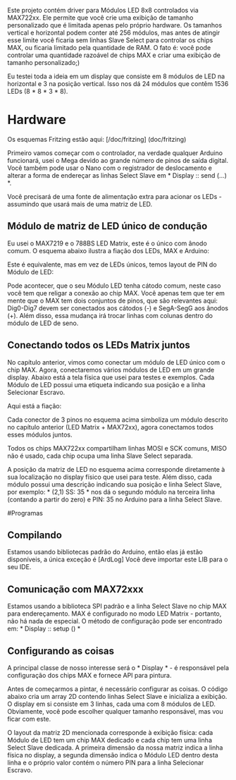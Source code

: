 Este projeto contém driver para Módulos LED 8x8 controlados via MAX722xx. Ele permite que você crie uma exibição de tamanho personalizado que é limitada apenas pelo próprio hardware. Os tamanhos vertical e horizontal podem conter até 256 módulos, mas antes de atingir esse limite você ficaria sem linhas Slave Select para controlar os chips MAX, ou ficaria limitado pela quantidade de RAM. O fato é: você pode controlar uma quantidade razoável de chips MAX e criar uma exibição de tamanho personalizado;)

Eu testei toda a ideia em um display que consiste em 8 módulos de LED na horizontal e 3 na posição vertical. Isso nos dá 24 módulos que contêm 1536 LEDs (8 * 8 * 3 * 8).

# Hardware
Os esquemas Fritzing estão aqui: [/doc/fritzing] (doc/fritzing)

Primeiro vamos começar com o controlador, na verdade qualquer Arduino funcionará, usei o Mega devido ao grande número de pinos de saída digital. Você também pode usar o Nano com o registrador de deslocamento e alterar a forma de endereçar as linhas Select Slave em * Display :: send (...) *.

Você precisará de uma fonte de alimentação extra para acionar os LEDs - assumindo que usará mais de uma matriz de LED.

## Módulo de matriz de LED único de condução
Eu usei o MAX7219 e o 788BS LED Matrix, este é o único com ânodo comum. O esquema abaixo ilustra a fiação dos LEDs, MAX e Arduino:

Este é equivalente, mas em vez de LEDs únicos, temos layout de PIN do Módulo de LED:

Pode acontecer, que o seu Módulo LED tenha cátodo comum, neste caso você tem que religar a conexão ao chip MAX. Você apenas tem que ter em mente que o MAX tem dois conjuntos de pinos, que são relevantes aqui: Dig0-Dig7 devem ser conectados aos cátodos (-) e SegA-SegG aos ânodos (+). Além disso, essa mudança irá trocar linhas com colunas dentro do módulo de LED de seno.

## Conectando todos os LEDs Matrix juntos
No capítulo anterior, vimos como conectar um módulo de LED único com o chip MAX. Agora, conectaremos vários módulos de LED em um grande display.
Abaixo está a tela física que usei para testes e exemplos. Cada Módulo de LED possui uma etiqueta indicando sua posição e a linha Selecionar Escravo.

Aqui está a fiação:

Cada conector de 3 pinos no esquema acima simboliza um módulo descrito no capítulo anterior (LED Matrix + MAX72xx), agora conectamos todos esses módulos juntos.

Todos os chips MAX722xx compartilham linhas MOSI e SCK comuns, MISO não é usado, cada chip ocupa uma linha Slave Select separada.

A posição da matriz de LED no esquema acima corresponde diretamente à sua localização no display físico que usei para teste. Além disso, cada módulo possui uma descrição indicando sua posição e linha Select Slave, por exemplo: * (2,1) SS: 35 * nos dá o segundo módulo na terceira linha (contando a partir do zero) e PIN: 35 no Arduino para a linha Select Slave.

#Programas
## Compilando
Estamos usando bibliotecas padrão do Arduino, então elas já estão disponíveis, a única exceção é [ArdLog]  Você deve importar este LIB para o seu IDE.

## Comunicação com MAX72xxx
Estamos usando a biblioteca SPI padrão e a linha Select Slave no chip MAX para endereçamento. MAX é configurado no modo LED Matrix - portanto, não há nada de especial. O método de configuração pode ser encontrado em: * Display :: setup () *

## Configurando as coisas
A principal classe de nosso interesse será o * Display * - é responsável pela configuração dos chips MAX e fornece API para pintura.

Antes de começarmos a pintar, é necessário configurar as coisas. O código abaixo cria um array 2D contendo linhas Select Slave e inicializa a exibição. O display em si consiste em 3 linhas, cada uma com 8 módulos de LED. Obviamente, você pode escolher qualquer tamanho responsável, mas vou ficar com este.

O layout da matriz 2D mencionada corresponde à exibição física: cada Módulo de LED tem um chip MAX dedicado e cada chip tem uma linha Select Slave dedicada. A primeira dimensão da nossa matriz indica a linha física no display, a segunda dimensão indica o Módulo LED dentro desta linha e o próprio valor contém o número PIN para a linha Selecionar Escravo.
